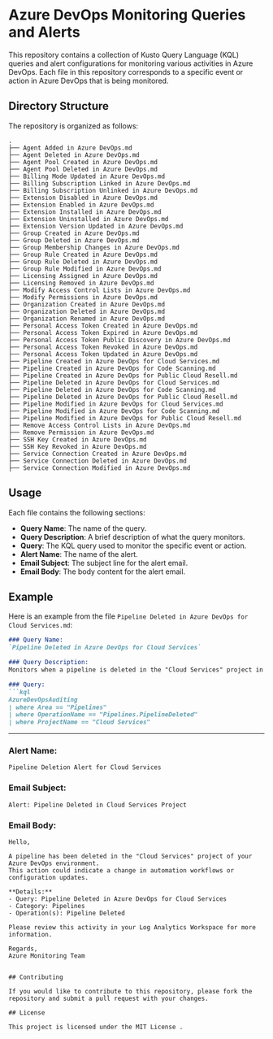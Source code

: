 # Azure DevOps Monitoring Queries and Alerts

This repository contains a collection of Kusto Query Language (KQL) queries and alert configurations for monitoring various activities in Azure DevOps. Each file in this repository corresponds to a specific event or action in Azure DevOps that is being monitored.

## Directory Structure

The repository is organized as follows:

```
.
├── Agent Added in Azure DevOps.md
├── Agent Deleted in Azure DevOps.md
├── Agent Pool Created in Azure DevOps.md
├── Agent Pool Deleted in Azure DevOps.md
├── Billing Mode Updated in Azure DevOps.md
├── Billing Subscription Linked in Azure DevOps.md
├── Billing Subscription Unlinked in Azure DevOps.md
├── Extension Disabled in Azure DevOps.md
├── Extension Enabled in Azure DevOps.md
├── Extension Installed in Azure DevOps.md
├── Extension Uninstalled in Azure DevOps.md
├── Extension Version Updated in Azure DevOps.md
├── Group Created in Azure DevOps.md
├── Group Deleted in Azure DevOps.md
├── Group Membership Changes in Azure DevOps.md
├── Group Rule Created in Azure DevOps.md
├── Group Rule Deleted in Azure DevOps.md
├── Group Rule Modified in Azure DevOps.md
├── Licensing Assigned in Azure DevOps.md
├── Licensing Removed in Azure DevOps.md
├── Modify Access Control Lists in Azure DevOps.md
├── Modify Permissions in Azure DevOps.md
├── Organization Created in Azure DevOps.md
├── Organization Deleted in Azure DevOps.md
├── Organization Renamed in Azure DevOps.md
├── Personal Access Token Created in Azure DevOps.md
├── Personal Access Token Expired in Azure DevOps.md
├── Personal Access Token Public Discovery in Azure DevOps.md
├── Personal Access Token Revoked in Azure DevOps.md
├── Personal Access Token Updated in Azure DevOps.md
├── Pipeline Created in Azure DevOps for Cloud Services.md
├── Pipeline Created in Azure DevOps for Code Scanning.md
├── Pipeline Created in Azure DevOps for Public Cloud Resell.md
├── Pipeline Deleted in Azure DevOps for Cloud Services.md
├── Pipeline Deleted in Azure DevOps for Code Scanning.md
├── Pipeline Deleted in Azure DevOps for Public Cloud Resell.md
├── Pipeline Modified in Azure DevOps for Cloud Services.md
├── Pipeline Modified in Azure DevOps for Code Scanning.md
├── Pipeline Modified in Azure DevOps for Public Cloud Resell.md
├── Remove Access Control Lists in Azure DevOps.md
├── Remove Permission in Azure DevOps.md
├── SSH Key Created in Azure DevOps.md
├── SSH Key Revoked in Azure DevOps.md
├── Service Connection Created in Azure DevOps.md
├── Service Connection Deleted in Azure DevOps.md
├── Service Connection Modified in Azure DevOps.md
```

## Usage

Each file contains the following sections:

- **Query Name**: The name of the query.
- **Query Description**: A brief description of what the query monitors.
- **Query**: The KQL query used to monitor the specific event or action.
- **Alert Name**: The name of the alert.
- **Email Subject**: The subject line for the alert email.
- **Email Body**: The body content for the alert email.

## Example

Here is an example from the file `Pipeline Deleted in Azure DevOps for Cloud Services.md`:

```markdown
### Query Name:  
`Pipeline Deleted in Azure DevOps for Cloud Services`

### Query Description:  
Monitors when a pipeline is deleted in the "Cloud Services" project in Azure DevOps to track changes in automation workflows and ensure proper oversight.

### Query:  
```kql
AzureDevOpsAuditing
| where Area == "Pipelines"
| where OperationName == "Pipelines.PipelineDeleted"
| where ProjectName == "Cloud Services"
```

---

### Alert Name:  
`Pipeline Deletion Alert for Cloud Services`

### Email Subject:  
`Alert: Pipeline Deleted in Cloud Services Project`

### Email Body:  
```
Hello,

A pipeline has been deleted in the "Cloud Services" project of your Azure DevOps environment.  
This action could indicate a change in automation workflows or configuration updates.

**Details:**  
- Query: Pipeline Deleted in Azure DevOps for Cloud Services  
- Category: Pipelines  
- Operation(s): Pipeline Deleted

Please review this activity in your Log Analytics Workspace for more information.

Regards,  
Azure Monitoring Team
```
```

## Contributing

If you would like to contribute to this repository, please fork the repository and submit a pull request with your changes.

## License

This project is licensed under the MIT License .